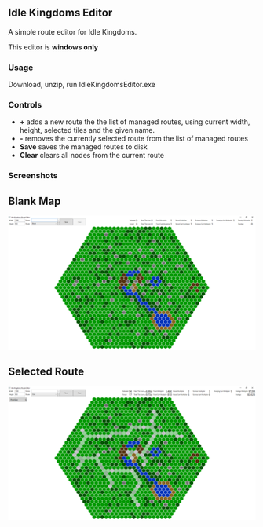 ## Idle Kingdoms Editor

A simple route editor for Idle Kingdoms.

This editor is **windows only**

### Usage 

Download, unzip, run IdleKingdomsEditor.exe

### Controls

* **\+** adds a new route the the list of managed routes, using current width, height, selected tiles and the given name.
* **\-** removes the currently selected route from the list of managed routes
* **Save** saves the managed routes to disk
* **Clear** clears all nodes from the current route

### Screenshots

Blank Map
---------

![clear map](images/blank.png)

Selected Route
--------------

![selected route map](images/selected.png)